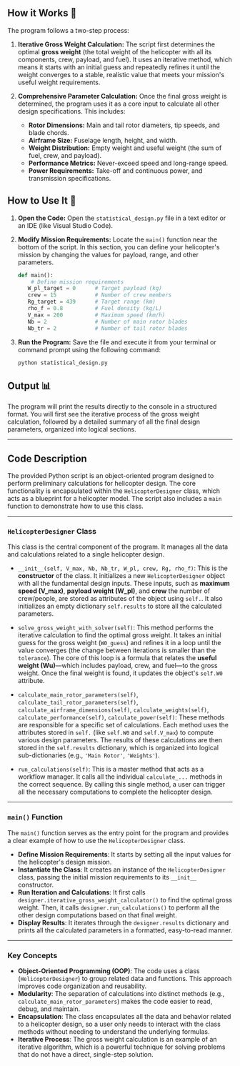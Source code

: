 
## How it Works 🧠

The program follows a two-step process:

1.  **Iterative Gross Weight Calculation:** The script first determines the optimal **gross weight** (the total weight of the helicopter with all its components, crew, payload, and fuel). It uses an iterative method, which means it starts with an initial guess and repeatedly refines it until the weight converges to a stable, realistic value that meets your mission's useful weight requirements.

2.  **Comprehensive Parameter Calculation:** Once the final gross weight is determined, the program uses it as a core input to calculate all other design specifications. This includes:
    * **Rotor Dimensions:** Main and tail rotor diameters, tip speeds, and blade chords.
    * **Airframe Size:** Fuselage length, height, and width.
    * **Weight Distribution:** Empty weight and useful weight (the sum of fuel, crew, and payload).
    * **Performance Metrics:** Never-exceed speed and long-range speed.
    * **Power Requirements:** Take-off and continuous power, and transmission specifications.

## How to Use It 🚀

1.  **Open the Code:** Open the `statistical_design.py` file in a text editor or an IDE (like Visual Studio Code).

2.  **Modify Mission Requirements:** Locate the `main()` function near the bottom of the script. In this section, you can define your helicopter's mission by changing the values for payload, range, and other parameters.

    ```python
    def main():
        # Define mission requirements
       W_pl_target = 0      # Target payload (kg)
       crew = 15            # Number of crew members
       Rg_target = 439      # Target range (km)
       rho_f = 0.8          # Fuel density (kg/L)
       V_max = 200          # Maximum speed (km/h)
       Nb = 2               # Number of main rotor blades
       Nb_tr = 2            # Number of tail rotor blades
    ```

3.  **Run the Program:** Save the file and execute it from your terminal or command prompt using the following command:

    ```bash
    python statistical_design.py
    ```

## Output 📊

The program will print the results directly to the console in a structured format. You will first see the iterative process of the gross weight calculation, followed by a detailed summary of all the final design parameters, organized into logical sections.

---

## Code Description

The provided Python script is an object-oriented program designed to perform preliminary calculations for helicopter design. The core functionality is encapsulated within the `HelicopterDesigner` class, which acts as a blueprint for a helicopter model. The script also includes a `main` function to demonstrate how to use this class.

---

### `HelicopterDesigner` Class

This class is the central component of the program. It manages all the data and calculations related to a single helicopter design.

* `__init__(self, V_max, Nb, Nb_tr, W_pl, crew, Rg, rho_f)`: This is the **constructor** of the class. It initializes a new `HelicopterDesigner` object with all the fundamental design inputs. These inputs, such as  **maximum speed (V_max)**, **payload weight (W_pl)**, and **crew** the number of crew/people,  are stored as attributes of the object using `self.`. It also initializes an empty dictionary `self.results` to store all the calculated parameters.

* `solve_gross_weight_with_solver(self)`: This method performs the iterative calculation to find the optimal gross weight. It takes an initial guess for the gross weight (`W0_guess`) and refines it in a loop until the value converges (the change between iterations is smaller than the `tolerance`). The core of this loop is a formula that relates the **useful weight (Wu)**—which includes payload, crew, and fuel—to the gross weight. Once the final weight is found, it updates the object's `self.W0` attribute.

* `calculate_main_rotor_parameters(self)`, `calculate_tail_rotor_parameters(self)`, `calculate_airframe_dimensions(self)`, `calculate_weights(self)`, `calculate_performance(self)`, `calculate_power(self)`: These methods are responsible for a specific set of calculations. Each method uses the attributes stored in `self.` (like `self.W0` and `self.V_max`) to compute various design parameters. The results of these calculations are then stored in the `self.results` dictionary, which is organized into logical sub-dictionaries (e.g., `'Main Rotor'`, `'Weights'`).

* `run_calculations(self)`: This is a master method that acts as a workflow manager. It calls all the individual `calculate_...` methods in the correct sequence. By calling this single method, a user can trigger all the necessary computations to complete the helicopter design.

---

### `main()` Function

The `main()` function serves as the entry point for the program and provides a clear example of how to use the `HelicopterDesigner` class.

* **Define Mission Requirements**: It starts by setting all the input values for the helicopter's design mission.
* **Instantiate the Class**: It creates an instance of the `HelicopterDesigner` class, passing the initial mission requirements to its `__init__` constructor.
* **Run Iteration and Calculations**: It first calls `designer.iterative_gross_weight_calculator()` to find the optimal gross weight. Then, it calls `designer.run_calculations()` to perform all the other design computations based on that final weight.
* **Display Results**: It iterates through the `designer.results` dictionary and prints all the calculated parameters in a formatted, easy-to-read manner.

---

### Key Concepts

* **Object-Oriented Programming (OOP)**: The code uses a class (`HelicopterDesigner`) to group related data and functions. This approach improves code organization and reusability.
* **Modularity**: The separation of calculations into distinct methods (e.g., `calculate_main_rotor_parameters`) makes the code easier to read, debug, and maintain. 
* **Encapsulation**: The class encapsulates all the data and behavior related to a helicopter design, so a user only needs to interact with the class methods without needing to understand the underlying formulas.
* **Iterative Process**: The gross weight calculation is an example of an iterative algorithm, which is a powerful technique for solving problems that do not have a direct, single-step solution.

